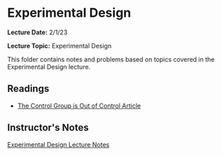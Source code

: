 # Experimental Design

**Lecture Date:** 2/1/23

**Lecture Topic:** Experimental Design

This folder contains notes and problems based on topics covered in the Experimental Design lecture.

## Readings
- [The Control Group is Out of Control Article](https://slatestarcodex.com/2014/04/28/the-control-group-is-out-of-control/)

## Instructor's Notes
[Experimental Design Lecture Notes](https://docs.google.com/document/d/1g5t3Xw41KQ_zIwPcEoIqeTLjl4NWjlfHDa5-49Uqbwk/edit?usp=sharing)
